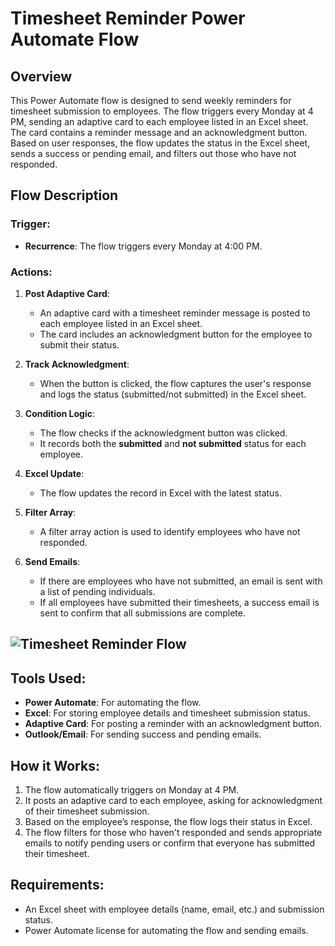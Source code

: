 # Timesheet Reminder Power Automate Flow

## Overview
This Power Automate flow is designed to send weekly reminders for timesheet submission to employees. The flow triggers every Monday at 4 PM, sending an adaptive card to each employee listed in an Excel sheet. The card contains a reminder message and an acknowledgment button. Based on user responses, the flow updates the status in the Excel sheet, sends a success or pending email, and filters out those who have not responded.

## Flow Description

### Trigger:
- **Recurrence**: The flow triggers every Monday at 4:00 PM.

### Actions:
1. **Post Adaptive Card**:
   - An adaptive card with a timesheet reminder message is posted to each employee listed in an Excel sheet.
   - The card includes an acknowledgment button for the employee to submit their status.

2. **Track Acknowledgment**:
   - When the button is clicked, the flow captures the user's response and logs the status (submitted/not submitted) in the Excel sheet.

3. **Condition Logic**:
   - The flow checks if the acknowledgment button was clicked.
   - It records both the **submitted** and **not submitted** status for each employee.

4. **Excel Update**:
   - The flow updates the record in Excel with the latest status.

5. **Filter Array**:
   - A filter array action is used to identify employees who have not responded.

6. **Send Emails**:
   - If there are employees who have not submitted, an email is sent with a list of pending individuals.
   - If all employees have submitted their timesheets, a success email is sent to confirm that all submissions are complete.

## ![Timesheet Reminder Flow](https://github.com/Gaya39597/PowerAutomate-Projects/blob/main/flows/image.png)

## Tools Used:
- **Power Automate**: For automating the flow.
- **Excel**: For storing employee details and timesheet submission status.
- **Adaptive Card**: For posting a reminder with an acknowledgment button.
- **Outlook/Email**: For sending success and pending emails.

## How it Works:
1. The flow automatically triggers on Monday at 4 PM.
2. It posts an adaptive card to each employee, asking for acknowledgment of their timesheet submission.
3. Based on the employee’s response, the flow logs their status in Excel.
4. The flow filters for those who haven't responded and sends appropriate emails to notify pending users or confirm that everyone has submitted their timesheet.

## Requirements:
- An Excel sheet with employee details (name, email, etc.) and submission status.
- Power Automate license for automating the flow and sending emails.

